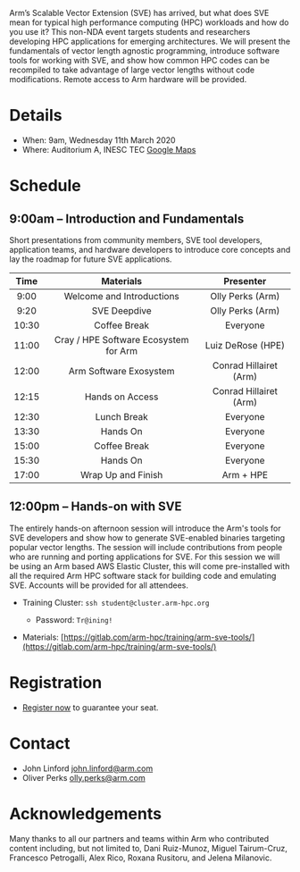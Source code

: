 Arm’s Scalable Vector Extension (SVE) has arrived, but what does SVE mean for typical high performance computing (HPC) workloads and how do you use it? This non-NDA event targets students and researchers developing HPC applications for emerging architectures.  We will present the fundamentals of vector length agnostic programming, introduce software tools for working with SVE, and show how common HPC codes can be recompiled to take advantage of large vector lengths without code modifications.  Remote access to Arm hardware will be provided.  

# Details

* When: 9am, Wednesday 11th March 2020
* Where: Auditorium A, INESC TEC [Google Maps](https://goo.gl/maps/7DzBghHhr9k64W6f8)



# Schedule

## 9:00am – Introduction and Fundamentals

Short presentations from community members, SVE tool developers, application teams, and hardware developers to introduce core concepts and lay the roadmap for future SVE applications.

  Time | Materials | Presenter 
  :-----: | :-------: | :-------: 
   9:00 | Welcome and Introductions | Olly Perks (Arm)
   9:20 | SVE Deepdive | Olly Perks (Arm)
  10:30 | Coffee Break | Everyone
  11:00 | Cray / HPE Software Ecosystem for Arm | Luiz DeRose (HPE)
  12:00 | Arm Software Exosystem | Conrad Hillairet (Arm)
  12:15 | Hands on Access | Conrad Hillairet (Arm)
  12:30 | Lunch Break | Everyone 
  13:30 | Hands On | Everyone
  15:00 | Coffee Break | Everyone
  15:30 | Hands On | Everyone
  17:00 | Wrap Up and Finish | Arm + HPE 

## 12:00pm – Hands-on with SVE

The entirely hands-on afternoon session will introduce the Arm's tools for SVE developers and show how to generate SVE-enabled binaries targeting popular vector lengths. The session will include contributions from people who are running and porting applications for SVE. For this session we will be using an Arm based AWS Elastic Cluster, this will come pre-installed with all the required Arm HPC software stack for building code and emulating SVE. Accounts will be provided for all attendees.

 * Training Cluster: `ssh student@cluster.arm-hpc.org`
   * Password: `Tr@ining!`

 * Materials: [https://gitlab.com/arm-hpc/training/arm-sve-tools/](https://gitlab.com/arm-hpc/training/arm-sve-tools/)

# Registration

 * [Register now](https://www.weezevent.com/a-hug-sve-hackathon?lg_billetterie=2&id_evenement=594633) to guarantee your seat.

# Contact

 * John Linford <john.linford@arm.com>
 * Oliver Perks <olly.perks@arm.com>

# Acknowledgements

Many thanks to all our partners and teams within Arm who contributed content including, but not limited to, Dani Ruiz-Munoz, Miguel Tairum-Cruz, Francesco Petrogalli, Alex Rico, Roxana Rusitoru, and Jelena Milanovic.

